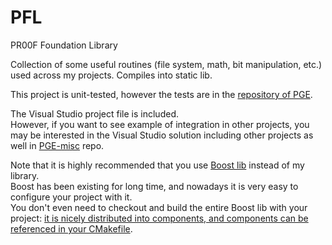 # PFL
PR00F Foundation Library

Collection of some useful routines (file system, math, bit manipulation, etc.) used across my projects. Compiles into static lib.

This project is unit-tested, however the tests are in the [repository of PGE](https://github.com/proof88/PGE/blob/master/PGE/UnitTests/PFLTest.h).

The Visual Studio project file is included.<br/>
However, if you want to see example of integration in other projects, you may be interested in the Visual Studio solution including other projects as well in [PGE-misc](https://github.com/proof88/PGE-misc) repo.

Note that it is highly recommended that you use [Boost lib](https://www.boost.org/) instead of my library.  
Boost has been existing for long time, and nowadays it is very easy to configure your project with it.  
You don't even need to checkout and build the entire Boost lib with your project: [it is nicely distributed into components, and components can be referenced in your CMakefile](https://stackoverflow.com/questions/3897839/how-to-link-c-program-with-boost-using-cmake).
